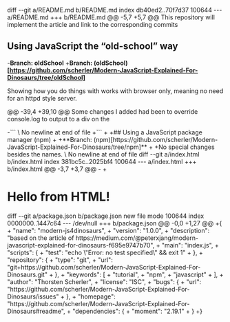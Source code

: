 diff --git a/README.md b/README.md
index db40ed2..70f7d37 100644
--- a/README.md
+++ b/README.md
@@ -5,7 +5,7 @@ This repository will implement the article and link to the corresponding commits
 
 ## Using JavaScript the “old-school” way
 
-**Branch: oldSchool**
+**Branch: (oldSchool)[https://github.com/scherler/Modern-JavaScript-Explained-For-Dinosaurs/tree/oldSchool]**
 
 Showing how you do things with works with browser only, meaning no need for an httpd style server.
 
@@ -39,4 +39,10 @@ Some changes I added had been to override console.log to output to a div on the
         <script src="index.js"></script>
     </body>
 </html>
-```
\ No newline at end of file
+```
+
+## Using a JavaScript package manager (npm)
+
+**Branch: (npm)[https://github.com/scherler/Modern-JavaScript-Explained-For-Dinosaurs/tree/npm]**
+
+No special changes besides the names.
\ No newline at end of file
diff --git a/index.html b/index.html
index 381bc5c..2025bf4 100644
--- a/index.html
+++ b/index.html
@@ -3,7 +3,7 @@
     <head>
         <meta charset="UTF-8">
         <title>JavaScript Example</title>
-        <script src="https://cdnjs.cloudflare.com/ajax/libs/moment.js/2.19.1/moment.min.js"></script>
+        <script src="node_modules/moment/min/moment.min.js"></script>
     </head>
     <body>
         <h1>Hello from HTML!</h1>
diff --git a/package.json b/package.json
new file mode 100644
index 0000000..1447c64
--- /dev/null
+++ b/package.json
@@ -0,0 +1,27 @@
+{
+  "name": "modern-js4dinosaurs",
+  "version": "1.0.0",
+  "description": "based on the article of https://medium.com/@peterxjang/modern-javascript-explained-for-dinosaurs-f695e9747b70",
+  "main": "index.js",
+  "scripts": {
+    "test": "echo \"Error: no test specified\" && exit 1"
+  },
+  "repository": {
+    "type": "git",
+    "url": "git+https://github.com/scherler/Modern-JavaScript-Explained-For-Dinosaurs.git"
+  },
+  "keywords": [
+    "tutorial",
+    "npm",
+    "javascript"
+  ],
+  "author": "Thorsten Scherler",
+  "license": "ISC",
+  "bugs": {
+    "url": "https://github.com/scherler/Modern-JavaScript-Explained-For-Dinosaurs/issues"
+  },
+  "homepage": "https://github.com/scherler/Modern-JavaScript-Explained-For-Dinosaurs#readme",
+  "dependencies": {
+    "moment": "2.19.1"
+  }
+}
